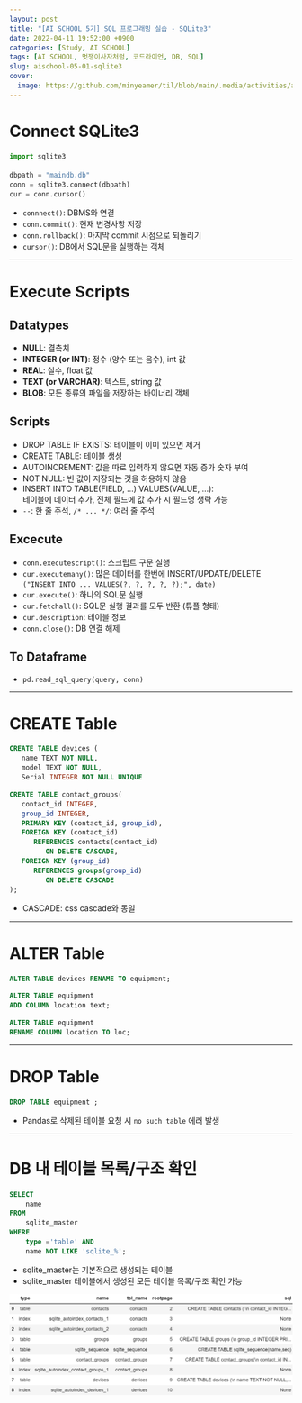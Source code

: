 ```yaml
---
layout: post
title: "[AI SCHOOL 5기] SQL 프로그래밍 실습 - SQLite3"
date: 2022-04-11 19:52:00 +0900
categories: [Study, AI SCHOOL]
tags: [AI SCHOOL, 멋쟁이사자처럼, 코드라이언, DB, SQL]
slug: aischool-05-01-sqlite3
cover:
  image: https://github.com/minyeamer/til/blob/main/.media/activities/ai-school/cover.png?raw=true
---
```


# Connect SQLite3

```python
import sqlite3

dbpath = "maindb.db"
conn = sqlite3.connect(dbpath)
cur = conn.cursor()
```

- `connnect()`: DBMS와 연결
- `conn.commit()`: 현재 변경사항 저장
- `conn.rollback()`: 마지막 commit 시점으로 되돌리기
- `cursor()`: DB에서 SQL문을 실행하는 객체

---

# Execute Scripts

## Datatypes
- **NULL**: 결측치
- **INTEGER (or INT)**: 정수 (양수 또는 음수), int 값
- **REAL**: 실수, float 값
- **TEXT (or VARCHAR)**: 텍스트, string 값
- **BLOB**: 모든 종류의 파일을 저장하는 바이너리 객체

## Scripts
- DROP TABLE IF EXISTS: 테이블이 이미 있으면 제거
- CREATE TABLE: 테이블 생성
- AUTOINCREMENT: 값을 따로 입력하지 않으면 자동 증가 숫자 부여
- NOT NULL: 빈 값이 저장되는 것을 허용하지 않음
- INSERT INTO TABLE(FIELD, ...) VALUES(VALUE, ...):   
  테이블에 데이터 추가, 전체 필드에 값 추가 시 필드명 생략 가능
- `--`: 한 줄 주석, `/* ... */`: 여러 줄 주석

## Excecute
- `conn.executescript()`: 스크립트 구문 실행
- `cur.executemany()`: 많은 데이터를 한번에 INSERT/UPDATE/DELETE   
  `("INSERT INTO ... VALUES(?, ?, ?, ?, ?);", date)`
- `cur.execute()`: 하나의 SQL문 실행
- `cur.fetchall()`: SQL문 실행 결과를 모두 반환 (튜플 형태)
- `cur.description`: 테이블 정보
- `conn.close()`: DB 연결 해제

## To Dataframe
- `pd.read_sql_query(query, conn)`

---

# CREATE Table

```sql
CREATE TABLE devices (
   name TEXT NOT NULL,
   model TEXT NOT NULL,
   Serial INTEGER NOT NULL UNIQUE
```

```sql
CREATE TABLE contact_groups(
   contact_id INTEGER,
   group_id INTEGER,
   PRIMARY KEY (contact_id, group_id), 
   FOREIGN KEY (contact_id) 
      REFERENCES contacts(contact_id)
         ON DELETE CASCADE,
   FOREIGN KEY (group_id) 
      REFERENCES groups(group_id)
         ON DELETE CASCADE
);
```

- CASCADE: css cascade와 동일

---

# ALTER Table

```sql
ALTER TABLE devices RENAME TO equipment;
```

```sql
ALTER TABLE equipment 
ADD COLUMN location text;
```

```sql
ALTER TABLE equipment 
RENAME COLUMN location TO loc;
```

---

# DROP Table

```sql
DROP TABLE equipment ;
```

- Pandas로 삭제된 테이블 요청 시 `no such table` 에러 발생

---

# DB 내 테이블 목록/구조 확인

```sql
SELECT 
    name
FROM 
    sqlite_master 
WHERE
    type ='table' AND 
    name NOT LIKE 'sqlite_%'; 
```

- sqlite_master는 기본적으로 생성되는 테이블
- sqlite_master 테이블에서 생성된 모든 테이블 목록/구조 확인 가능

![sqllite-master](https://github.com/minyeamer/til/blob/main/.media/activities/ai-school/05-sql-programming/01-sqlite3/sqllite-master.png?raw=true)